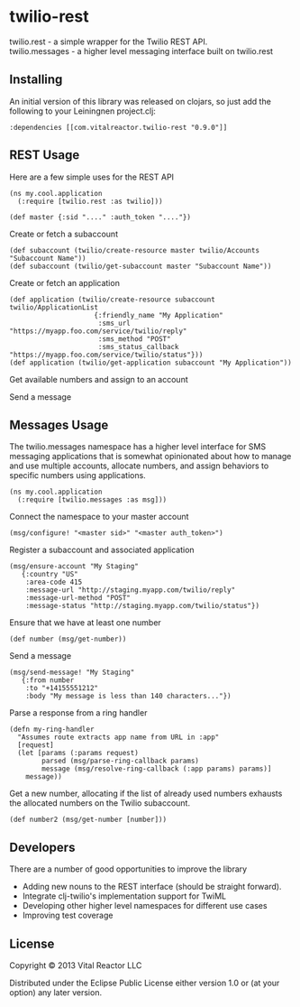 # twilio-rest

twilio.rest - a simple wrapper for the Twilio REST API.  
twilio.messages - a higher level messaging interface built on twilio.rest

## Installing

An initial version of this library was released on clojars, so just add the following to your Leiningnen project.clj:

    :dependencies [[com.vitalreactor.twilio-rest "0.9.0"]]

## REST Usage

Here are a few simple uses for the REST API

    (ns my.cool.application
      (:require [twilio.rest :as twilio]))

    (def master {:sid "...." :auth_token "...."}) 

Create or fetch a subaccount

	(def subaccount (twilio/create-resource master twilio/Accounts "Subaccount Name"))
	(def subaccount (twilio/get-subaccount master "Subaccount Name"))

Create or fetch an application

    (def application (twilio/create-resource subaccount twilio/ApplicationList 
                         {:friendly_name "My Application"
                          :sms_url "https://myapp.foo.com/service/twilio/reply"
                          :sms_method "POST"
                          :sms_status_callback "https://myapp.foo.com/service/twilio/status"}))
    (def application (twilio/get-application subaccount "My Application"))

Get available numbers and assign to an account


Send a message

## Messages Usage

The twilio.messages namespace has a higher level interface for SMS
messaging applications that is somewhat opinionated about how to
manage and use multiple accounts, allocate numbers, and assign 
behaviors to specific numbers using applications.

    (ns my.cool.application
	  (:require [twilio.messages :as msg]))

Connect the namespace to your master account

    (msg/configure! "<master sid>" "<master auth_token>")

Register a subaccount and associated application

    (msg/ensure-account "My Staging" 
	   {:country "US"
	    :area-code 415
		:message-url "http://staging.myapp.com/twilio/reply"
		:message-url-method "POST"
		:message-status "http://staging.myapp.com/twilio/status"})

Ensure that we have at least one number
 
    (def number (msg/get-number))

Send a message

    (msg/send-message! "My Staging" 
       {:from number
        :to "+14155551212"
        :body "My message is less than 140 characters..."})

Parse a response from a ring handler

    (defn my-ring-handler 
      "Assumes route extracts app name from URL in :app"
      [request]
  	  (let [params (:params request)
            parsed (msg/parse-ring-callback params)
            message (msg/resolve-ring-callback (:app params) params)]
        message))

Get a new number, allocating if the list of already used numbers exhausts the allocated numbers on the Twilio subaccount.

    (def number2 (msg/get-number [number]))

## Developers

There are a number of good opportunities to improve the library

  - Adding new nouns to the REST interface (should be straight forward).
  - Integrate clj-twilio's implementation support for TwiML 
  - Developing other higher level namespaces for different use cases
  - Improving test coverage

## License

Copyright © 2013 Vital Reactor LLC

Distributed under the Eclipse Public License either version 1.0 or (at
your option) any later version.
